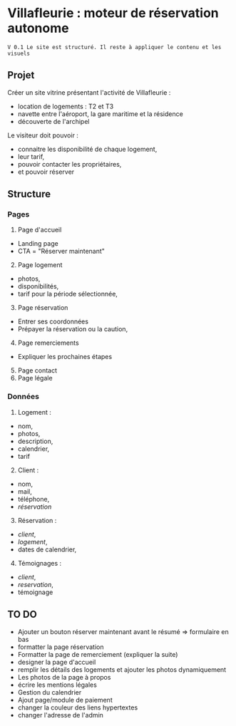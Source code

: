# Villafleurie : moteur de réservation autonome

`V 0.1 Le site est structuré. Il reste à appliquer le contenu et les visuels`

## Projet

Créer un site vitrine présentant l'activité de Villafleurie :
* location de logements : T2 et T3
* navette entre l'aéroport, la gare maritime et la résidence
* découverte de l'archipel

Le visiteur doit pouvoir :
* connaitre les disponibilité de chaque logement,
* leur tarif,
* pouvoir contacter les propriétaires,
* et pouvoir réserver

## Structure

### Pages

1. Page d'accueil
* Landing page
* CTA = "Réserver maintenant"
2. Page logement
* photos,
* disponibilités,
* tarif pour la période sélectionnée,
3. Page réservation
* Entrer ses coordonnées
* Prépayer la réservation ou la caution,
4. Page remerciements
* Expliquer les prochaines étapes
5. Page contact
6. Page légale

### Données

1. Logement :
* nom,
* photos,
* description,
* calendrier,
* tarif

2. Client :
* nom,
* mail,
* téléphone,
* _réservation_

3. Réservation :
* _client_,
* _logement_,
* dates de calendrier,

4. Témoignages :
* _client_,
* _reservation_,
* témoignage

## TO DO
* Ajouter un bouton réserver maintenant avant le résumé => formulaire en bas
* formatter la page réservation
* Formatter la page de remerciement (expliquer la suite)
* designer la page d'accueil
* remplir les détails des logements et ajouter les photos dynamiquement
* Les photos de la page à propos
* écrire les mentions légales
* Gestion du calendrier
* Ajout page/module de paiement
* changer la couleur des liens hypertextes
* changer l'adresse de l'admin
